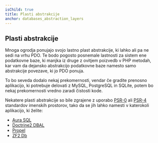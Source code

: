 ```yaml
---
isChild: true
title: Plasti abstrakcije
anchor: databases_abstraction_layers
---
```


## Plasti abstrakcije

Mnoga ogrodja ponujajo svojo lastno plast abstrakcije, ki lahko ali pa ne sedi na vrhu PDO. Te bodo pogosto posnemale lastnosti za
sistem ene podatkovne baze, ki manjka iz druge z ovitjem poizvedb v PHP metodah, kar vam da dejansko abstrakcijo podatkovne baze namesto samo abstrakcije povezave, ki jo
PDO ponuja.

To bo seveda dodalo nekaj prekomernosti, vendar če gradite prenosno aplikacijo, ki potrebuje delovati z MySQL, PostgreSQL in
SQLite, potem bo nekaj prekomernosti vredno zaradi čistosti kode.

Nekatere plasti abstrakcije so bile zgrajene z uporabo [PSR-0][psr0] ali [PSR-4][psr4] standardov imenskih prostorov, tako da se jih lahko namesti v katerokoli aplikacijo, ki želite:

* [Aura SQL][6]
* [Doctrine2 DBAL][2]
* [Propel][7]
* [ZF2 Db][4]

[1]: http://www.php.net/manual/en/book.pdo.php
[2]: http://www.doctrine-project.org/projects/dbal.html
[4]: http://packages.zendframework.com/docs/latest/manual/en/index.html#zend-db
[6]: https://github.com/auraphp/Aura.Sql
[7]: http://propelorm.org/Propel/

[psr0]: https://github.com/php-fig/fig-standards/blob/master/accepted/PSR-0.md
[psr4]: https://github.com/php-fig/fig-standards/blob/master/accepted/PSR-4-autoloader.md
